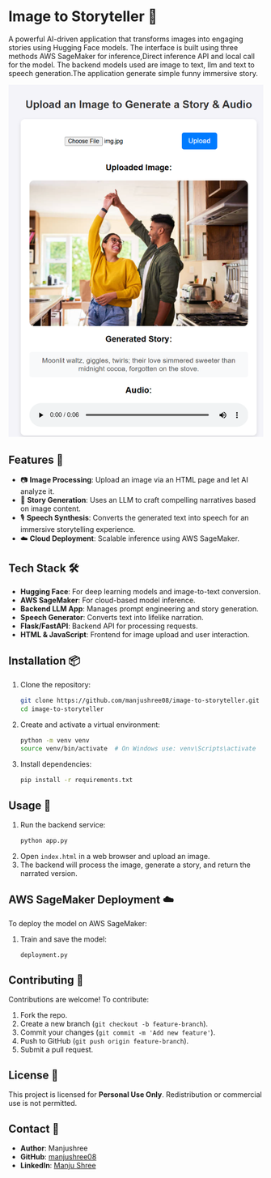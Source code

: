 # Image to Storyteller 🚀

A powerful AI-driven application that transforms images into engaging stories using Hugging Face models.
The interface is built using three methods AWS SageMaker for inference,Direct inference API and local call for the model.
The backend models used are image to text, llm and text to speech generation.The application generate simple funny immersive story.

  <img src="/uploads/App_Screen.png" alt="Application Screenshot" width="600"/>

## Features 🎯

- 📷 **Image Processing**: Upload an image via an HTML page and let AI analyze it.
- 📝 **Story Generation**: Uses an LLM to craft compelling narratives based on image content.
- 🎙 **Speech Synthesis**: Converts the generated text into speech for an immersive storytelling experience.
- ☁️ **Cloud Deployment**: Scalable inference using AWS SageMaker.

## Tech Stack 🛠

- **Hugging Face**: For deep learning models and image-to-text conversion.
- **AWS SageMaker**: For cloud-based model inference.
- **Backend LLM App**: Manages prompt engineering and story generation.
- **Speech Generator**: Converts text into lifelike narration.
- **Flask/FastAPI**: Backend API for processing requests.
- **HTML & JavaScript**: Frontend for image upload and user interaction.

## Installation 📦

1. Clone the repository:
   ```bash
   git clone https://github.com/manjushree08/image-to-storyteller.git
   cd image-to-storyteller
   ```
2. Create and activate a virtual environment:
   ```bash
   python -m venv venv
   source venv/bin/activate  # On Windows use: venv\Scripts\activate
   ```
3. Install dependencies:
   ```bash
   pip install -r requirements.txt
   ```

## Usage 🚀

1. Run the backend service:
   ```bash
   python app.py
   ```
2. Open `index.html` in a web browser and upload an image.
3. The backend will process the image, generate a story, and return the narrated version.

## AWS SageMaker Deployment ☁️

To deploy the model on AWS SageMaker:

1. Train and save the model:
   ```python
   deployment.py
   ```

## Contributing 🤝

Contributions are welcome! To contribute:

1. Fork the repo.
2. Create a new branch (`git checkout -b feature-branch`).
3. Commit your changes (`git commit -m 'Add new feature'`).
4. Push to GitHub (`git push origin feature-branch`).
5. Submit a pull request.

## License 📜

This project is licensed for **Personal Use Only**. Redistribution or commercial use is not permitted.

## Contact 📧

- **Author**: Manjushree
- **GitHub**: [manjushree08](https://github.com/manjushree08)
- **LinkedIn**: [Manju Shree](https://www.linkedin.com/in/manju-shree-1629b28a)
